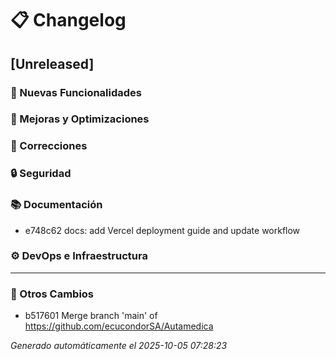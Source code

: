 # 📋 Changelog

## [Unreleased]

### 🚀 Nuevas Funcionalidades

### 🔧 Mejoras y Optimizaciones

### 🐛 Correcciones

### 🔒 Seguridad

### 📚 Documentación
- e748c62 docs: add Vercel deployment guide and update workflow

### ⚙️ DevOps e Infraestructura

---

### 🔄 Otros Cambios
- b517601 Merge branch 'main' of https://github.com/ecucondorSA/Autamedica

*Generado automáticamente el 2025-10-05 07:28:23*
